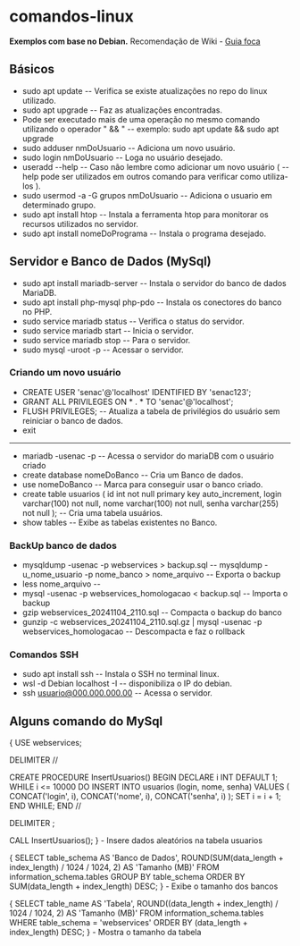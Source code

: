 # comandos-linux
**Exemplos com base no Debian.**
Recomendação de Wiki - [Guia foca](https://www.guiafoca.org/)
## Básicos
- sudo apt update -- Verifica se existe atualizações no repo do linux utilizado.
- sudo apt upgrade -- Faz as atualizações encontradas.
- Pode ser executado mais de uma operação no mesmo comando utilizando o operador " && " -- exemplo: sudo apt update && sudo apt upgrade
- sudo adduser nmDoUsuario -- Adiciona um novo usuário.
- sudo login nmDoUsuario -- Loga no usuário desejado.
- useradd --help -- Caso não lembre como adicionar um novo usuário ( --help pode ser utilizados em outros comando para verificar como utiliza-los ).
- sudo usermod -a -G grupos nmDoUsuario -- Adiciona o usuario em determinado grupo.
- sudo apt install htop -- Instala a ferramenta htop para monitorar os recursos utilizados no servidor.
- sudo apt install nomeDoPrograma -- Instala o programa desejado.
## Servidor e Banco de Dados (MySql)
- sudo apt install mariadb-server -- Instala o servidor do banco de dados MariaDB.
- sudo apt install php-mysql php-pdo -- Instala os conectores do banco no PHP.
- sudo service mariadb status -- Verifica o status do servidor.
- sudo service mariadb start -- Inicia o servidor.
- sudo service mariadb stop -- Para o servidor.
- sudo mysql -uroot -p -- Acessar o servidor.
### Criando um novo usuário
- CREATE USER 'senac'@'localhost' IDENTIFIED BY 'senac123';
- GRANT ALL PRIVILEGES ON * . * TO 'senac'@'localhost';
- FLUSH PRIVILEGES; -- Atualiza a tabela de privilégios do usuário sem reiniciar o banco de dados.
- exit
-----------
- mariadb -usenac -p -- Acessa o servidor do mariaDB com o usuário criado
- create database nomeDoBanco -- Cria um Banco de dados.
- use nomeDoBanco -- Marca para conseguir usar o banco criado.
- create table usuarios ( id int not null primary key auto_increment, login varchar(100) not null, nome varchar(100) not null, senha varchar(255) not null ); -- Cria uma tabela usuários.
- show tables -- Exibe as tabelas existentes no Banco.
### BackUp banco de dados
- mysqldump -usenac -p webservices > backup.sql -- mysqldump -u_nome_usuario -p nome_banco > nome_arquivo -- Exporta o backup
- less nome_arquivo --
- mysql -usenac -p webservices_homologacao < backup.sql -- Importa o backup
- gzip webservices_20241104_2110.sql -- Compacta o backup do banco
- gunzip -c webservices_20241104_2110.sql.gz | mysql -usenac -p webservices_homologacao -- Descompacta e faz o rollback
### Comandos SSH
- sudo apt install ssh -- Instala o SSH no terminal linux.
- wsl -d Debian localhost -I -- disponibiliza o IP do debian.
- ssh usuario@000.000.000.00 -- Acessa o servidor. 
## Alguns comando do MySql
{
USE webservices;
 
DELIMITER //
 
CREATE PROCEDURE InsertUsuarios()
BEGIN
    DECLARE i INT DEFAULT 1;
    WHILE i <= 10000 DO
        INSERT INTO usuarios (login, nome, senha)
        VALUES (
            CONCAT('login', i),
            CONCAT('nome', i),
            CONCAT('senha', i)
        );
        SET i = i + 1;
    END WHILE;
END //
 
DELIMITER ;
 
CALL InsertUsuarios();
} - Insere dados aleatórios na tabela usuarios

{
SELECT 
    table_schema AS 'Banco de Dados',
    ROUND(SUM(data_length + index_length) / 1024 / 1024, 2) AS 'Tamanho (MB)'
FROM 
    information_schema.tables
GROUP BY 
    table_schema
ORDER BY 
    SUM(data_length + index_length) DESC;
} - Exibe o tamanho dos bancos

{
SELECT 
    table_name AS 'Tabela',
    ROUND((data_length + index_length) / 1024 / 1024, 2) AS 'Tamanho (MB)'
FROM 
    information_schema.tables
WHERE 
    table_schema = 'webservices'
ORDER BY 
    (data_length + index_length) DESC;
} - Mostra o tamanho da tabela

